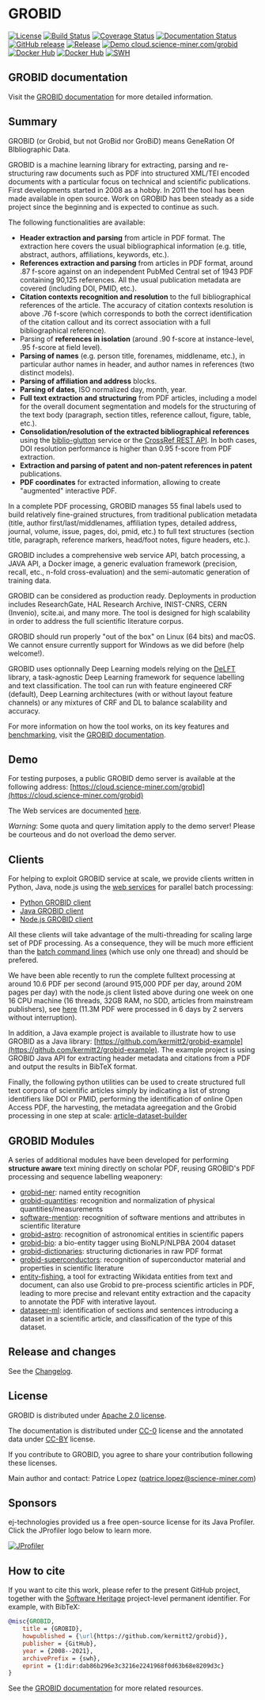 # GROBID

[![License](http://img.shields.io/:license-apache-blue.svg)](http://www.apache.org/licenses/LICENSE-2.0.html)
[![Build Status](https://travis-ci.org/kermitt2/grobid.svg?branch=master)](https://travis-ci.org/kermitt2/grobid)
[![Coverage Status](https://coveralls.io/repos/kermitt2/grobid/badge.svg)](https://coveralls.io/r/kermitt2/grobid)
[![Documentation Status](https://readthedocs.org/projects/grobid/badge/?version=latest)](https://readthedocs.org/projects/grobid/?badge=latest)
[![GitHub release](https://img.shields.io/github/release/kermitt2/grobid.svg)](https://github.com/kermitt2/grobid/releases/)
[![Release](https://jitpack.io/v/kermitt2/grobid.svg)](https://jitpack.io/#kermitt2/grobid)
[![Demo cloud.science-miner.com/grobid](https://img.shields.io/website-up-down-green-red/https/cloud.science-miner.com/grobid.svg)](http://cloud.science-miner.com/grobid)
[![Docker Hub](https://img.shields.io/docker/pulls/lfoppiano/grobid.svg)](https://hub.docker.com/r/lfoppiano/grobid/ "Docker Pulls")
[![Docker Hub](https://img.shields.io/docker/pulls/grobid/grobid.svg)](https://hub.docker.com/r/grobid/grobid/ "Docker Pulls")
[![SWH](https://archive.softwareheritage.org/badge/origin/https://github.com/kermitt2/grobid/)](https://archive.softwareheritage.org/browse/origin/?origin_url=https://github.com/kermitt2/grobid)

## GROBID documentation

Visit the [GROBID documentation](https://grobid.readthedocs.io) for more detailed information.

## Summary

GROBID (or Grobid, but not GroBid nor GroBiD) means GeneRation Of BIbliographic Data.

GROBID is a machine learning library for extracting, parsing and re-structuring raw documents such as PDF into structured XML/TEI encoded documents with a particular focus on technical and scientific publications. First developments started in 2008 as a hobby. In 2011 the tool has been made available in open source. Work on GROBID has been steady as a side project since the beginning and is expected to continue as such.

The following functionalities are available:

- __Header extraction and parsing__ from article in PDF format. The extraction here covers the usual bibliographical information (e.g. title, abstract, authors, affiliations, keywords, etc.).
- __References extraction and parsing__ from articles in PDF format, around .87 f-score against on an independent PubMed Central set of 1943 PDF containing 90,125 references. All the usual publication metadata are covered (including DOI, PMID, etc.).
- __Citation contexts recognition and resolution__ to the full bibliographical references of the article. The accuracy of citation contexts resolution is above .76 f-score (which corresponds to both the correct identification of the citation callout and its correct association with a full bibliographical reference).
- Parsing of __references in isolation__ (around .90 f-score at instance-level, .95 f-score at field level).
- __Parsing of names__ (e.g. person title, forenames, middlename, etc.), in particular author names in header, and author names in references (two distinct models).
- __Parsing of affiliation and address__ blocks.
- __Parsing of dates__, ISO normalized day, month, year.
- __Full text extraction and structuring__ from PDF articles, including a model for the overall document segmentation and models for the structuring of the text body (paragraph, section titles, reference callout, figure, table, etc.).
- __Consolidation/resolution of the extracted bibliographical references__ using the [biblio-glutton](https://github.com/kermitt2/biblio-glutton) service or the [CrossRef REST API](https://github.com/CrossRef/rest-api-doc). In both cases, DOI resolution performance is higher than 0.95 f-score from PDF extraction.
- __Extraction and parsing of patent and non-patent references in patent__ publications.
- __PDF coordinates__ for extracted information, allowing to create "augmented" interactive PDF.

In a complete PDF processing, GROBID manages 55 final labels used to build relatively fine-grained structures, from traditional publication metadata (title, author first/last/middlenames, affiliation types, detailed address, journal, volume, issue, pages, doi, pmid, etc.) to full text structures (section title, paragraph, reference markers, head/foot notes, figure headers, etc.).

GROBID includes a comprehensive web service API, batch processing, a JAVA API, a Docker image, a generic evaluation framework (precision, recall, etc., n-fold cross-evaluation) and the semi-automatic generation of training data.

GROBID can be considered as production ready. Deployments in production includes ResearchGate, HAL Research Archive, INIST-CNRS, CERN (Invenio), scite.ai, and many more. The tool is designed for high scalability in order to address the full scientific literature corpus.

GROBID should run properly "out of the box" on Linux (64 bits) and macOS. We cannot ensure currently support for Windows as we did before (help welcome!).

GROBID uses optionnally Deep Learning models relying on the [DeLFT](https://github.com/kermitt2/delft) library, a task-agnostic Deep Learning framework for sequence labelling and text classification. The tool can run with feature engineered CRF (default), Deep Learning architectures (with or without layout feature channels) or any mixtures of CRF and DL to balance scalability and accuracy.

For more information on how the tool works, on its key features and [benchmarking](https://grobid.readthedocs.io/en/latest/Benchmarking/), visit the [GROBID documentation](https://grobid.readthedocs.org).

## Demo

For testing purposes, a public GROBID demo server is available at the following address: [https://cloud.science-miner.com/grobid](https://cloud.science-miner.com/grobid)

The Web services are documented [here](https://grobid.readthedocs.io/en/latest/Grobid-service/).

_Warning_: Some quota and query limitation apply to the demo server! Please be courteous and do not overload the demo server. 

## Clients

For helping to exploit GROBID service at scale, we provide clients written in Python, Java, node.js using the [web services](https://grobid.readthedocs.io/en/latest/Grobid-service/) for parallel batch processing:

- <a href="https://github.com/kermitt2/grobid-client-python" target="_blank">Python GROBID client</a>
- <a href="https://github.com/kermitt2/grobid-client-java" target="_blank">Java GROBID client</a>
- <a href="https://github.com/kermitt2/grobid-client-node" target="_blank">Node.js GROBID client</a>

All these clients will take advantage of the multi-threading for scaling large set of PDF processing. As a consequence, they will be much more efficient than the [batch command lines](https://grobid.readthedocs.io/en/latest/Grobid-batch/) (which use only one thread) and should be prefered. 

We have been able recently to run the complete fulltext processing at around 10.6 PDF per second (around 915,000 PDF per day, around 20M pages per day) with the node.js client listed above during one week on one 16 CPU machine (16 threads, 32GB RAM, no SDD, articles from mainstream publishers), see [here](https://github.com/kermitt2/grobid/issues/443#issuecomment-505208132) (11.3M PDF were processed in 6 days by 2 servers without interruption).

In addition, a Java example project is available to illustrate how to use GROBID as a Java library: [https://github.com/kermitt2/grobid-example](https://github.com/kermitt2/grobid-example). The example project is using GROBID Java API for extracting header metadata and citations from a PDF and output the results in BibTeX format.  

Finally, the following python utilities can be used to create structured full text corpora of scientific articles simply by indicating a list of strong identifiers like DOI or PMID, performing the identification of online Open Access PDF, the harvesting, the metadata agreegation and the Grobid processing in one step at scale: [article-dataset-builder](https://github.com/kermitt2/article-dataset-builder)

## GROBID Modules

A series of additional modules have been developed for performing __structure aware__ text mining directly on scholar PDF, reusing GROBID's PDF processing and sequence labelling weaponery:

- [grobid-ner](https://github.com/kermitt2/grobid-ner): named entity recognition
- [grobid-quantities](https://github.com/kermitt2/grobid-quantities): recognition and normalization of physical quantities/measurements
- [software-mention](https://github.com/Impactstory/software-mentions): recognition of software mentions and attributes in scientific literature
- [grobid-astro](https://github.com/kermitt2/grobid-astro): recognition of astronomical entities in scientific papers
- [grobid-bio](https://github.com/kermitt2/grobid-bio): a bio-entity tagger using BioNLP/NLPBA 2004 dataset
- [grobid-dictionaries](https://github.com/MedKhem/grobid-dictionaries): structuring dictionaries in raw PDF format
- [grobid-superconductors](https://github.com/lfoppiano/grobid-superconductors): recognition of superconductor material and properties in scientific literature
- [entity-fishing](https://github.com/kermitt2/entity-fishing), a tool for extracting Wikidata entities from text and document, can also use Grobid to pre-process scientific articles in PDF, leading to more precise and relevant entity extraction and the capacity to annotate the PDF with interative layout. 
- [dataseer-ml](https://github.com/dataseer/dataseer-ml): identification of sections and sentences introducing a dataset in a scientific article, and classification of the type of this dataset.  

## Release and changes

See the [Changelog](CHANGELOG.md).

## License

GROBID is distributed under [Apache 2.0 license](http://www.apache.org/licenses/LICENSE-2.0). 

The documentation is distributed under [CC-0](https://creativecommons.org/publicdomain/zero/1.0/) license and the annotated data under [CC-BY](https://creativecommons.org/licenses/by/4.0/) license.

If you contribute to GROBID, you agree to share your contribution following these licenses. 

Main author and contact: Patrice Lopez (<patrice.lopez@science-miner.com>)

## Sponsors

ej-technologies provided us a free open-source license for its Java Profiler. Click the JProfiler logo below to learn more.

[![JProfiler](doc/img/jprofiler_medium.png)](http://www.ej-technologies.com/products/jprofiler/overview.html)

## How to cite

If you want to cite this work, please refer to the present GitHub project, together with the [Software Heritage](https://www.softwareheritage.org/) project-level permanent identifier. For example, with BibTeX:

```bibtex
@misc{GROBID,
    title = {GROBID},
    howpublished = {\url{https://github.com/kermitt2/grobid}},
    publisher = {GitHub},
    year = {2008--2021},
    archivePrefix = {swh},
    eprint = {1:dir:dab86b296e3c3216e2241968f0d63b68e8209d3c}
}
```

See the [GROBID documentation](https://grobid.readthedocs.org/en/latest/References) for more related resources. 

<!-- markdownlint-disable-file MD033 -->
